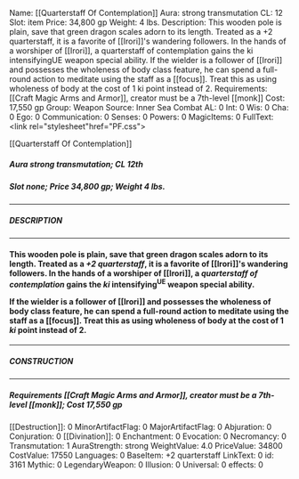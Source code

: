 Name: [[Quarterstaff Of Contemplation]]
Aura: strong transmutation
CL: 12
Slot: item
Price: 34,800 gp
Weight: 4 lbs.
Description: This wooden pole is plain, save that green dragon scales adorn to its length. Treated as a +2 quarterstaff, it is a favorite of [[Irori]]'s wandering followers. In the hands of a worshiper of [[Irori]], a quarterstaff of contemplation gains the ki intensifyingUE weapon special ability. If the wielder is a follower of [[Irori]] and possesses the wholeness of body class feature, he can spend a full-round action to meditate using the staff as a [[focus]]. Treat this as using wholeness of body at the cost of 1 ki point instead of 2.
Requirements: [[Craft Magic Arms and Armor]], creator must be a 7th-level [[monk]]
Cost: 17,550 gp
Group: Weapon
Source: Inner Sea Combat
AL: 0
Int: 0
Wis: 0
Cha: 0
Ego: 0
Communication: 0
Senses: 0
Powers: 0
MagicItems: 0
FullText: <link rel="stylesheet"href="PF.css"><div class="heading"><p class="alignleft">[[Quarterstaff Of Contemplation]]</p><div style="clear: both;"></div></div><div><h5><b>Aura </b>strong transmutation; <b>CL </b>12th</h5><h5><b>Slot </b>none; <b>Price </b>34,800 gp; <b>Weight </b>4 lbs.</h5></div><hr/><div><h5><b>DESCRIPTION</b></h5></div><hr/><div><h4><p>This wooden pole is plain, save that green dragon scales adorn to its length. Treated as a <i>+2 quarterstaff</i>, it is a favorite of [[Irori]]'s wandering followers. In the hands of a worshiper of [[Irori]], a <i>quarterstaff of contemplation</i> gains the <i>ki</i> intensifying<sup>UE</sup> weapon special ability.</p><p>If the wielder is a follower of [[Irori]] and possesses the wholeness of body class feature, he can spend a full-round action to meditate using the staff as a [[focus]]. Treat this as using wholeness of body at the cost of 1 <i>ki</i> point instead of 2.</p></h4></div><hr/><div><h5><b>CONSTRUCTION</b></h5></div><hr/><div><h5><b>Requirements </b>[[Craft Magic Arms and Armor]], creator must be a 7th-level [[monk]]; <b>Cost </b>17,550 gp</h5></div>
[[Destruction]]: 0
MinorArtifactFlag: 0
MajorArtifactFlag: 0
Abjuration: 0
Conjuration: 0
[[Divination]]: 0
Enchantment: 0
Evocation: 0
Necromancy: 0
Transmutation: 1
AuraStrength: strong
WeightValue: 4.0
PriceValue: 34800
CostValue: 17550
Languages: 0
BaseItem: +2 quarterstaff
LinkText: 0
id: 3161
Mythic: 0
LegendaryWeapon: 0
Illusion: 0
Universal: 0
effects: 0
